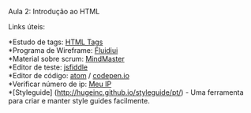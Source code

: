 Aula 2: Introdução ao HTML

Links úteis:

*Estudo de tags: [HTML Tags](https://www.w3schools.com/TAgs/)<br>
*Programa de Wireframe: [Fluidiui](fluidiui.com) <br>
*Material sobre scrum: [MindMaster](mindmaster.com.br/scrum) <br>
*Editor de teste: [jsfiddle](https://jsfiddle.net/)<br>
*Editor de código: [atom](https://atom.io/) / [codepen.io](https://codepen.io/)<br>
*Verificar número de ip: [Meu IP](meuip.com.br) <br>
*[Styleguide] (http://hugeinc.github.io/styleguide/pt/) - Uma ferramenta para criar e manter style guides facilmente. <br>

